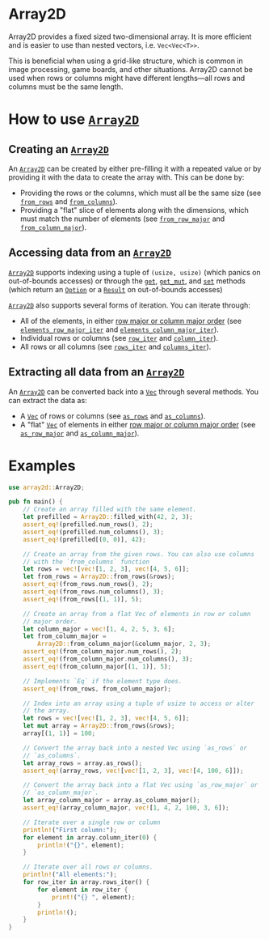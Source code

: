 # Array2D

Array2D provides a fixed sized two-dimensional array. It is more
efficient and is easier to use than nested vectors, i.e. `Vec<Vec<T>>`.

This is beneficial when using a grid-like structure, which is common in image
processing, game boards, and other situations. Array2D cannot be used when rows
or columns might have different lengths⁠—all rows and columns must be the same
length.

# How to use [`Array2D`]

## Creating an [`Array2D`]

An [`Array2D`] can be created by either pre-filling it with a repeated value
or by providing it with the data to create the array with. This can be done
by:
  - Providing the rows or the columns, which must all be the same size (see
    [`from_rows`] and [`from_columns`]).
  - Providing a "flat" slice of elements along with the dimensions, which
    must match the number of elements (see [`from_row_major`] and
    [`from_column_major`]).

## Accessing data from an [`Array2D`]

[`Array2D`] supports indexing using a tuple of `(usize, usize)` (which
panics on out-of-bounds accesses) or through the [`get`], [`get_mut`], and
[`set`] methods (which return an [`Option`] or a [`Result`] on out-of-bounds
accesses)

[`Array2D`] also supports several forms of iteration. You can iterate
through:
  - All of the elements, in either [row major or column major order] (see
    [`elements_row_major_iter`] and [`elements_column_major_iter`]).
  - Individual rows or columns (see [`row_iter`] and [`column_iter`]).
  - All rows or all columns (see [`rows_iter`] and [`columns_iter`]).

## Extracting all data from an [`Array2D`]

An [`Array2D`] can be converted back into a [`Vec`] through several
methods. You can extract the data as:
  - A [`Vec`] of rows or columns (see [`as_rows`] and [`as_columns`]).
  - A "flat" [`Vec`] of elements in either [row major or column major order]
    (see [`as_row_major`] and [`as_column_major`]).

# Examples

```rust
use array2d::Array2D;

pub fn main() {
    // Create an array filled with the same element.
    let prefilled = Array2D::filled_with(42, 2, 3);
    assert_eq!(prefilled.num_rows(), 2);
    assert_eq!(prefilled.num_columns(), 3);
    assert_eq!(prefilled[(0, 0)], 42);

    // Create an array from the given rows. You can also use columns
    // with the `from_columns` function
    let rows = vec![vec![1, 2, 3], vec![4, 5, 6]];
    let from_rows = Array2D::from_rows(&rows);
    assert_eq!(from_rows.num_rows(), 2);
    assert_eq!(from_rows.num_columns(), 3);
    assert_eq!(from_rows[(1, 1)], 5);

    // Create an array from a flat Vec of elements in row or column
    // major order.
    let column_major = vec![1, 4, 2, 5, 3, 6];
    let from_column_major =
        Array2D::from_column_major(&column_major, 2, 3);
    assert_eq!(from_column_major.num_rows(), 2);
    assert_eq!(from_column_major.num_columns(), 3);
    assert_eq!(from_column_major[(1, 1)], 5);

    // Implements `Eq` if the element type does.
    assert_eq!(from_rows, from_column_major);

    // Index into an array using a tuple of usize to access or alter
    // the array.
    let rows = vec![vec![1, 2, 3], vec![4, 5, 6]];
    let mut array = Array2D::from_rows(&rows);
    array[(1, 1)] = 100;

    // Convert the array back into a nested Vec using `as_rows` or
    // `as_columns`.
    let array_rows = array.as_rows();
    assert_eq!(array_rows, vec![vec![1, 2, 3], vec![4, 100, 6]]);

    // Convert the array back into a flat Vec using `as_row_major` or
    // `as_column_major`.
    let array_column_major = array.as_column_major();
    assert_eq!(array_column_major, vec![1, 4, 2, 100, 3, 6]);

    // Iterate over a single row or column
    println!("First column:");
    for element in array.column_iter(0) {
        println!("{}", element);
    }

    // Iterate over all rows or columns.
    println!("All elements:");
    for row_iter in array.rows_iter() {
        for element in row_iter {
            print!("{} ", element);
        }
        println!();
    }
}
```

[`Array2D`]: https://docs.rs/array2d/latest/array2d/struct.Array2D.html
[`from_rows`]: https://docs.rs/array2d/latest/array2d/struct.Array2D.html#method.from_rows
[`from_columns`]: https://docs.rs/array2d/latest/array2d/struct.Array2D.html#method.from_columns
[`from_row_major`]: https://docs.rs/array2d/latest/array2d/struct.Array2D.html#method.from_row_major
[`from_column_major`]: https://docs.rs/array2d/latest/array2d/struct.Array2D.html#method.from_column_major
[`get`]: https://docs.rs/array2d/latest/array2d/struct.Array2D.html#method.get
[`get_mut`]: https://docs.rs/array2d/latest/array2d/struct.Array2D.html#method.get_mut
[`set`]: https://docs.rs/array2d/latest/array2d/struct.Array2D.html#method.set
[`elements_row_major_iter`]: https://docs.rs/array2d/latest/array2d/struct.Array2D.html#method.elements_row_major_iter
[`elements_column_major_iter`]: https://docs.rs/array2d/latest/array2d/struct.Array2D.html#method.elements_column_major_iter
[`row_iter`]: https://docs.rs/array2d/latest/array2d/struct.Array2D.html#method.row_iter
[`column_iter`]: https://docs.rs/array2d/latest/array2d/struct.Array2D.html#method.column_iter
[`rows_iter`]: https://docs.rs/array2d/latest/array2d/struct.Array2D.html#method.rows_iter
[`columns_iter`]: https://docs.rs/array2d/latest/array2d/struct.Array2D.html#method.columns_iter
[`as_rows`]: https://docs.rs/array2d/latest/array2d/struct.Array2D.html#method.as_rows
[`as_columns`]: https://docs.rs/array2d/latest/array2d/struct.Array2D.html#method.as_columns
[`as_row_major`]: https://docs.rs/array2d/latest/array2d/struct.Array2D.html#method.as_row_major
[`as_column_major`]: https://docs.rs/array2d/latest/array2d/struct.Array2D.html#method.as_column_major
[`Vec`]: https://doc.rust-lang.org/std/vec/struct.Vec.html
[`Option`]: https://doc.rust-lang.org/std/option/
[`Result`]: https://doc.rust-lang.org/std/result/
[row major or column major order]: https://en.wikipedia.org/wiki/Row-_and_column-major_order
